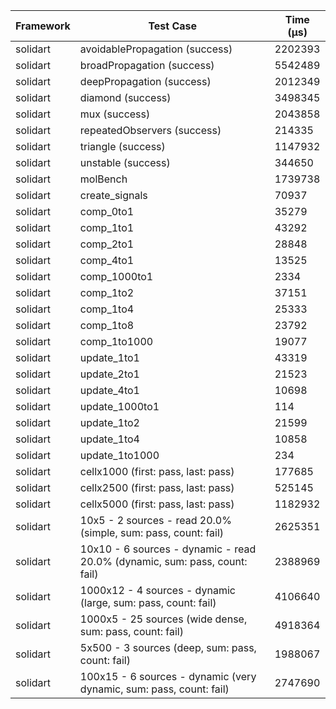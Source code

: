 | Framework | Test Case | Time (μs) |
| --- | --- | --- |
| solidart | avoidablePropagation (success) | 2202393 |
| solidart | broadPropagation (success) | 5542489 |
| solidart | deepPropagation (success) | 2012349 |
| solidart | diamond (success) | 3498345 |
| solidart | mux (success) | 2043858 |
| solidart | repeatedObservers (success) | 214335 |
| solidart | triangle (success) | 1147932 |
| solidart | unstable (success) | 344650 |
| solidart | molBench | 1739738 |
| solidart | create_signals | 70937 |
| solidart | comp_0to1 | 35279 |
| solidart | comp_1to1 | 43292 |
| solidart | comp_2to1 | 28848 |
| solidart | comp_4to1 | 13525 |
| solidart | comp_1000to1 | 2334 |
| solidart | comp_1to2 | 37151 |
| solidart | comp_1to4 | 25333 |
| solidart | comp_1to8 | 23792 |
| solidart | comp_1to1000 | 19077 |
| solidart | update_1to1 | 43319 |
| solidart | update_2to1 | 21523 |
| solidart | update_4to1 | 10698 |
| solidart | update_1000to1 | 114 |
| solidart | update_1to2 | 21599 |
| solidart | update_1to4 | 10858 |
| solidart | update_1to1000 | 234 |
| solidart | cellx1000 (first: pass, last: pass) | 177685 |
| solidart | cellx2500 (first: pass, last: pass) | 525145 |
| solidart | cellx5000 (first: pass, last: pass) | 1182932 |
| solidart | 10x5 - 2 sources - read 20.0% (simple, sum: pass, count: fail) | 2625351 |
| solidart | 10x10 - 6 sources - dynamic - read 20.0% (dynamic, sum: pass, count: fail) | 2388969 |
| solidart | 1000x12 - 4 sources - dynamic (large, sum: pass, count: fail) | 4106640 |
| solidart | 1000x5 - 25 sources (wide dense, sum: pass, count: fail) | 4918364 |
| solidart | 5x500 - 3 sources (deep, sum: pass, count: fail) | 1988067 |
| solidart | 100x15 - 6 sources - dynamic (very dynamic, sum: pass, count: fail) | 2747690 |
